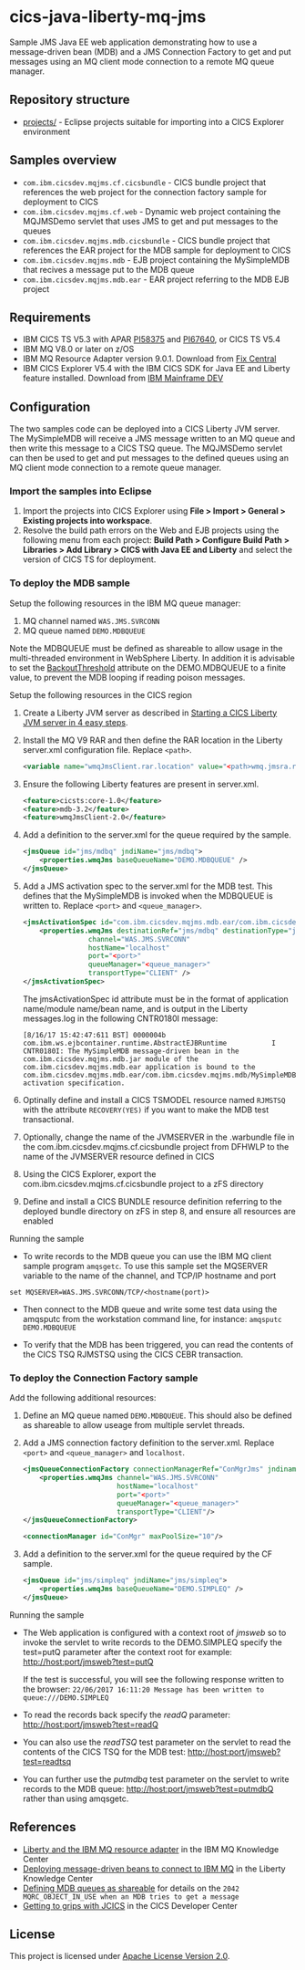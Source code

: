 cics-java-liberty-mq-jms
================
Sample JMS Java EE web application demonstrating how to use a message-driven bean (MDB) and a JMS Connection Factory to get and put messages using an MQ client mode connection to a remote MQ queue manager.

## Repository structure

* [projects/](projects) - Eclipse projects suitable for importing into a CICS Explorer environment

## Samples overview


* `com.ibm.cicsdev.mqjms.cf.cicsbundle` - CICS bundle project that references the web project for the connection factory sample for deployment to CICS
* `com.ibm.cicsdev.mqjms.cf.web` - Dynamic web project containing the MQJMSDemo servlet that uses JMS to get and put messages to the queues
* `com.ibm.cicsdev.mqjms.mdb.cicsbundle` - CICS bundle project that references the EAR project for the MDB sample for deployment to CICS
* `com.ibm.cicsdev.mqjms.mdb` - EJB project containing the MySimpleMDB that recives a message put to the MDB queue
* `com.ibm.cicsdev.mqjms.mdb.ear` - EAR project referring to the MDB EJB project


## Requirements

* IBM CICS TS V5.3 with APAR [PI58375](http://www-01.ibm.com/support/docview.wss?uid=swg1PI58375) and [PI67640](http://www-01.ibm.com/support/docview.wss?uid=swg1PI67640), or CICS TS V5.4
* IBM MQ V8.0 or later on z/OS
* IBM MQ Resource Adapter version 9.0.1. Download from [Fix Central](http://www-01.ibm.com/support/docview.wss?uid=swg21633761) 
* IBM CICS Explorer V5.4 with the IBM CICS SDK for Java EE and Liberty feature installed. Download from [IBM Mainframe DEV](https://developer.ibm.com/mainframe/products/downloads)


## Configuration

The two samples code can be deployed into a CICS Liberty JVM server. The MySimpleMDB will receive a JMS message written to an MQ queue and then write this message to a CICS TSQ queue.
The MQJMSDemo servlet can then be used to get and put messages to the defined queues using an MQ client mode connection to a remote queue manager. 

### Import the samples into Eclipse

1. Import the projects into CICS Explorer using **File > Import > General > Existing projects into workspace**.
1. Resolve the build path errors on the Web and EJB projects using the following menu from each project: **Build Path > Configure Build Path > Libraries > Add Library > CICS with Java EE and Liberty** and select the version of CICS TS for deployment.




### To deploy the MDB sample 


Setup the following resources in the IBM MQ queue manager:

1. MQ channel named `WAS.JMS.SVRCONN`
1. MQ queue named `DEMO.MDBQUEUE`

Note the MDBQUEUE must be defined as shareable to allow usage in the multi-threaded environment in WebSphere Liberty. In addition it is advisable to set the 
[BackoutThreshold](https://www.ibm.com/support/knowledgecenter/en/SSFKSJ_9.0.0/com.ibm.mq.dev.doc/q032280_.htm) attribute on the DEMO.MDBQUEUE to a finite value, to prevent the MDB looping 
if reading poison messages. 

Setup the following resources in the CICS region

1. Create a Liberty JVM server as described in [Starting a CICS Liberty JVM server in 4 easy steps](https://developer.ibm.com/cics/2015/06/04/starting-a-cics-liberty-jvm-server-in-4-easy-steps/).

1. Install the MQ V9 RAR and then define the RAR location in the Liberty server.xml configuration file. Replace `<path>`.

    ```xml
    <variable name="wmqJmsClient.rar.location" value="<path>wmq.jmsra.rar" />
    ```

1. Ensure the following Liberty features are present in server.xml.

    ```xml
    <feature>cicsts:core-1.0</feature>
    <feature>mdb-3.2</feature>
    <feature>wmqJmsClient-2.0</feature>
    ```

1. Add a definition to the server.xml for the queue required by the sample.

    ```xml    
    <jmsQueue id="jms/mdbq" jndiName="jms/mdbq">
        <properties.wmqJms baseQueueName="DEMO.MDBQUEUE" />
    </jmsQueue>
    ```

1. Add a JMS activation spec to the server.xml for the MDB test. This defines that the MySimpleMDB is invoked when the MDBQUEUE is written to. Replace `<port>` and `<queue_manager>`.

    ```xml
	<jmsActivationSpec id="com.ibm.cicsdev.mqjms.mdb.ear/com.ibm.cicsdev.mqjms.mdb/MySimpleMDB">
		<properties.wmqJms destinationRef="jms/mdbq" destinationType="javax.jms.Queue"
                    channel="WAS.JMS.SVRCONN"
                    hostName="localhost"
                    port="<port>"
                    queueManager="<queue_manager>"			 
                    transportType="CLIENT" />
	</jmsActivationSpec>
    ```

    The jmsActivationSpec id attribute must be in the format of application name/module name/bean name, and is output in the Liberty messages.log in the following CNTR0180I message:
    
    ```
    [8/16/17 15:42:47:611 BST] 0000004b com.ibm.ws.ejbcontainer.runtime.AbstractEJBRuntime           I CNTR0180I: The MySimpleMDB message-driven bean in the com.ibm.cicsdev.mqjms.mdb.jar module of the com.ibm.cicsdev.mqjms.mdb.ear application is bound to the com.ibm.cicsdev.mqjms.mdb.ear/com.ibm.cicsdev.mqjms.mdb/MySimpleMDB activation specification.

    ```

1. Optinally define and install a CICS TSMODEL resource named `RJMSTSQ` with the attribute `RECOVERY(YES)` if you want to make the MDB test transactional.

1. Optionally, change the name of the JVMSERVER in the .warbundle file in the com.ibm.cicsdev.mqjms.cf.cicsbundle project from DFHWLP to the name of the JVMSERVER resource defined in CICS

1. Using the CICS Explorer, export the com.ibm.cicsdev.mqjms.cf.cicsbundle project to a zFS directory

1. Define and install a CICS BUNDLE resource definition referring to the deployed bundle directory on zFS in step 8, and ensure all resources are enabled


Running the sample


* To write records to the MDB queue you can use the IBM MQ client sample program `amqsgetc`. To use this sample set the MQSERVER variable to the name of the channel, and TCP/IP hostname and port

```set MQSERVER=WAS.JMS.SVRCONN/TCP/<hostname(port)>```

* Then connect to the MDB queue and write some test data using the amqsputc from the workstation command line, for instance:
```amqsputc DEMO.MDBQUEUE```

* To verify that the MDB has been triggered, you can read the contents of the CICS TSQ RJMSTSQ using the CICS CEBR transaction.





### To deploy the Connection Factory sample 

Add the following additional resources:

1. Define an MQ queue named `DEMO.MDBQUEUE`. This should also be defined as shareable to allow useage from multiple servlet threads. 

1. Add a JMS connection factory definition to the server.xml. Replace `<port>` and `<queue_manager>` and `localhost`.

    ```xml
    <jmsQueueConnectionFactory connectionManagerRef="ConMgrJms" jndiname="jms/qcf1">
        <properties.wmqJms channel="WAS.JMS.SVRCONN" 
                           hostName="localhost" 
                           port="<port>"
                           queueManager="<queue_manager>" 
                           transportType="CLIENT"/>
    </jmsQueueConnectionFactory>
    
    <connectionManager id="ConMgr" maxPoolSize="10"/>
    ```

1. Add a definition to the server.xml for the queue required by the CF sample.

    ```xml
    <jmsQueue id="jms/simpleq" jndiName="jms/simpleq">
        <properties.wmqJms baseQueueName="DEMO.SIMPLEQ" />
    </jmsQueue>    
    ```


Running the sample


* The Web application is configured with a context root of *jmsweb* so to invoke the servlet to write records to the DEMO.SIMPLEQ specify the test=putQ parameter after the context root for example: [http://host:port/jmsweb?test=putQ](http://host:port/jmsweb?test=putq)

    If the test is successful, you will see the following response written to the browser:
    `22/06/2017 16:11:20 Message has been written to queue:///DEMO.SIMPLEQ`

* To read the records back specify the *readQ* parameter: [http://host:port/jmsweb?test=readQ](http://host:port/jmsweb?test=readq)

* You can also use the *readTSQ* test parameter on the servlet to read the contents of the CICS TSQ for the MDB test: [http://host:port/jmsweb?test=readtsq](http://host:port/jmsweb?test=readtsq)

* You can further use the *putmdbq* test parameter on the servlet to write records to the MDB queue: [http://host:port/jmsweb?test=putmdbQ](http://host:port/jmsweb?test=putmdbq) rather
than using amqsgetc.







## References

*  [Liberty and the IBM MQ resource adapter](https://www.ibm.com/support/knowledgecenter/en/SSFKSJ_9.0.0/com.ibm.mq.dev.doc/q120040_.htm) in the IBM MQ Knowledge Center
*  [Deploying message-driven beans to connect to IBM MQ](https://www.ibm.com/support/knowledgecenter/en/SS7K4U_liberty/com.ibm.websphere.wlp.zseries.doc/ae/twlp_dep_msg_mdbwmq.html) in the Liberty Knowledge Center
*  [Defining MDB queues as shareable](http://www-01.ibm.com/support/docview.wss?uid=swg21232930) for details on the `2042 MQRC_OBJECT_IN_USE when an MDB tries to get a message`
*  [Getting to grips with JCICS](https://developer.ibm.com/cics/2017/02/27/jcics-the-java-api-for-cics/) in the CICS Developer Center

## License

This project is licensed under [Apache License Version 2.0](LICENSE).
